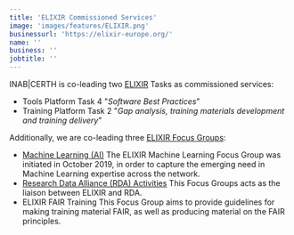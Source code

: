 ```yaml
---
title: 'ELIXIR Commissioned Services'
image: 'images/features/ELIXIR.png'
businessurl: 'https://elixir-europe.org/'
name: ''
business: ''
jobtitle: ''
---
```


INAB|CERTH is co-leading two [ELIXIR](https://elixir-europe.org/) Tasks as commissioned services:
- Tools Platform Task 4 "_Software Best Practices_"
- Training Platform Task 2 "_Gap analysis, training materials development and training delivery_"

Additionally, we are co-leading three [ELIXIR Focus Groups](https://elixir-europe.org/focus-groups):
- [Machine Learning (AI)](https://elixir-europe.org/focus-groups/machine-learning)
  The ELIXIR Machine Learning Focus Group was initiated in October 2019, in order to capture the emerging need in Machine Learning expertise across the network.
- [Research Data Alliance (RDA) Activities](https://elixir-europe.org/focus-groups/rda-activities)
  This Focus Groups acts as the liaison between ELIXIR and RDA.
- ELIXIR FAIR Training
  This Focus Group aims to provide guidelines for making training material FAIR, as well as producing material on the FAIR principles.
